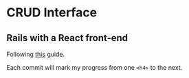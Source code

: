 # CRUD Interface
## Rails with a React front-end

Following [this][1] guide.

Each commit will mark my progress from one `<h4>` to the next.

[1]: https://www.pluralsight.com/guides/ruby-ruby-on-rails/building-a-crud-interface-with-react-and-ruby-on-rails
